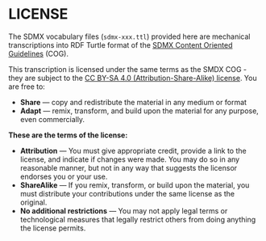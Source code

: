 # LICENSE

The SDMX vocabulary files (`sdmx-xxx.ttl`) provided here are mechanical transcriptions into RDF Turtle format of the [SDMX Content Oriented Guidelines](https://sdmx.org/?page_id=4345) (COG).

This transcription is licensed under the same terms as the SMDX COG - they are subject to the [CC BY-SA 4.0 (Attribution-Share-Alike) license](https://nam10.safelinks.protection.outlook.com/?url=https%3A%2F%2Fcreativecommons.org%2Flicenses%2Fby-sa%2F4.0%2F&data=05%7C01%7CYVargas%40imf.org%7C08cf6968e2e642b7dbc808da6b1cc7da%7C8085fa43302e45bdb171a6648c3b6be7%7C0%7C0%7C637940068618815973%7CUnknown%7CTWFpbGZsb3d8eyJWIjoiMC4wLjAwMDAiLCJQIjoiV2luMzIiLCJBTiI6Ik1haWwiLCJXVCI6Mn0%3D%7C3000%7C%7C%7C&sdata=jPSsCT8l11x3qdgMdvdHpdJd4iNQ%2FXtUKqXtHqkHTtY%3D&reserved=0). You are free to:

   * **Share** — copy and redistribute the material in any medium or format
   * **Adapt** — remix, transform, and build upon the material for any purpose, even commercially.

**These are the terms of the license:**

   * **Attribution** — You must give appropriate credit, provide a link to the license, and indicate if changes were made. You may do so in any reasonable manner, but not in any way that suggests the licensor endorses you or your use.
   * **ShareAlike** — If you remix, transform, or build upon the material, you must distribute your contributions under the same license as the original.
   * **No additional restrictions** — You may not apply legal terms or technological measures that legally restrict others from doing anything the license permits.
